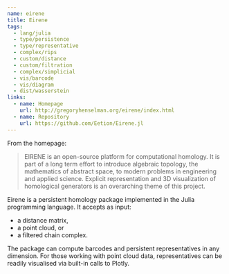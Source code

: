 ```yaml
---
name: eirene
title: Eirene
tags:
  - lang/julia
  - type/persistence
  - type/representative
  - complex/rips
  - custom/distance
  - custom/filtration
  - complex/simplicial
  - vis/barcode
  - vis/diagram
  - dist/wasserstein
links:
  - name: Homepage
    url: http://gregoryhenselman.org/eirene/index.html
  - name: Repository
    url: https://github.com/Eetion/Eirene.jl
---
```

From the homepage:
> EIRENE is an open-source platform for computational homology.
> It is part of a long term effort to introduce algebraic topology, the mathematics of abstract space, to modern problems in engineering and applied science.
> Explicit representation and 3D visualization of homological generators is an overarching theme of this project.

Eirene is a persistent homology package implemented in the Julia programming language.
It accepts as input:
* a distance matrix,
* a point cloud, or
* a filtered chain complex.

The package can compute barcodes and persistent representatives in any dimension.
For those working with point cloud data, representatives can be readily visualised via built-in calls to Plotly.
